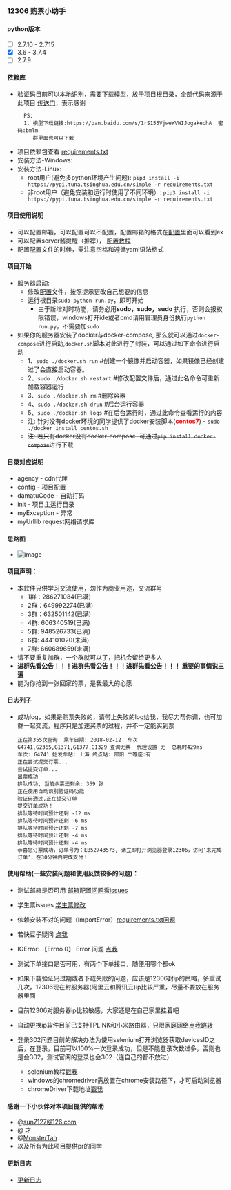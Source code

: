 ### 12306 购票小助手
#### python版本
  - [ ] 2.7.10 - 2.7.15
  - [x] 3.6 - 3.7.4
  - [ ] 2.7.9

#### 依赖库
  - 验证码目前可以本地识别，需要下载模型，放于项目根目录，全部代码来源于此项目 [传送门](https://github.com/zhaipro/easy12306)，表示感谢
    ```
      PS: 
      1. 模型下载链接:https://pan.baidu.com/s/1rS155VjweWVWIJogakechA  密码:bmlm
         群里面也可以下载
    ```
  - 项目依赖包查看 [requirements.txt](requirements.txt)
  - 安装方法-Windows:
  - 安装方法-Linux:
      - root用户(避免多python环境产生问题): `pip3 install -i https://pypi.tuna.tsinghua.edu.cn/simple -r requirements.txt`
      - 非root用户（避免安装和运行时使用了不同环境）: `pip3 install -i https://pypi.tuna.tsinghua.edu.cn/simple -r requirements.txt`

#### 项目使用说明
  - 可以配置邮箱，可以配置可以不配置，配置邮箱的格式在[配置](TickerConfig.py)里面可以看到ex
  - 可以配置server酱提醒（推荐）， [配置教程](https://www.jianshu.com/p/8d10b5b9c4e3)
  - 配置[配置](TickerConfig.py)文件的时候，需注意空格和遵循yaml语法格式

#### 项目开始
  - 服务器启动:
      - 修改[配置](TickerConfig.py)文件，按照提示更改自己想要的信息
      - 运行根目录`sudo python run.py`，即可开始
        - 由于新增对时功能，请务必用**sudo，sudo，sudo** 执行，否则会报权限错误，windows打开ide或者cmd请用管理员身份执行`python run.py`，不需要加`sudo`
  - 如果你的服务器安装了docker与docker-compose, 那么就可以通过`docker-compose`进行启动,`docker.sh`脚本对此进行了封装，可以通过如下命令进行启动
      - 1、`sudo ./docker.sh run` #创建一个镜像并启动容器，如果镜像已经创建过了会直接启动容器。
      - 2、`sudo ./docker.sh restart` #修改配置文件后，通过此名命令可重新加载容器运行
      - 3、`sudo ./docker.sh rm` #删除容器
      - 4、`sudo ./docker.sh drun` #后台运行容器
      - 5、`sudo ./docker.sh logs` #在后台运行时，通过此命令查看运行的内容
      - 注: 针对没有docker环境的同学提供了docker安装脚本(**<font color="red">centos7</font>**)
            - `sudo ./docker_install_centos.sh`
      - ~~注: 若只有docker没有docker-compose. 可通过`pip install docker-compose`进行下载~~


	

#### 目录对应说明
  - agency - cdn代理
  - config - 项目配置
  - damatuCode - 自动打码
  - init - 项目主运行目录
  - myException - 异常
  - myUrllib  request网络请求库

#### 思路图
- ![image](uml/uml.png)

#### 项目声明：
  - 本软件只供学习交流使用，勿作为商业用途，交流群号
    - 1群：286271084(已满)
    - 2群：649992274(已满)
    - 3群：632501142(已满)
    - 4群: 606340519(已满)
    - 5群: 948526733(已满)
    - 6群: 444101020(未满)
    - 7群: 660689659(未满)
  - 请不要重复加群，一个群就可以了，把机会留给更多人
  - **进群先看公告！！！进群先看公告！！！进群先看公告！！！ 重要的事情说三遍**
  - 能为你抢到一张回家的票，是我最大的心愿

#### 日志列子
   - 成功log，如果是购票失败的，请带上失败的log给我，我尽力帮你调，也可加群一起交流，程序只是加速买票的过程，并不一定能买到票
        ```
        正在第355次查询  乘车日期: 2018-02-12  车次G4741,G2365,G1371,G1377,G1329 查询无票  代理设置 无  总耗时429ms
        车次: G4741 始发车站: 上海 终点站: 邵阳 二等座:有
        正在尝试提交订票...
        尝试提交订单...
        出票成功
        排队成功, 当前余票还剩余: 359 张
        正在使用自动识别验证码功能
        验证码通过,正在提交订单
        提交订单成功！
        排队等待时间预计还剩 -12 ms
        排队等待时间预计还剩 -6 ms
        排队等待时间预计还剩 -7 ms
        排队等待时间预计还剩 -4 ms
        排队等待时间预计还剩 -4 ms
        恭喜您订票成功，订单号为：EB52743573, 请立即打开浏览器登录12306，访问‘未完成订单’，在30分钟内完成支付！
        ```
#### 使用帮助(一些安装问题和使用反馈较多的问题)：
   - 测试邮箱是否可用 [邮箱配置问题看issues](https://github.com/testerSunshine/12306/issues/107)
   - 学生票issues [学生票修改](https://github.com/testerSunshine/12306/issues/47)
   - 依赖安装不对的问题（ImportError）[requirements.txt问题](https://github.com/testerSunshine/12306/issues/91)
   - 若快豆子疑问 [点我](https://github.com/testerSunshine/12306/issues/67)
   - IOError: 【Errno 0】 Error 问题 [点我](https://github.com/testerSunshine/12306/issues/159)
    
   - 测试下单接口是否可用，有两个下单接口，随便用哪个都ok
   - 如果下载验证码过期或者下载失败的问题，应该是12306封ip的策略，多重试几次，12306现在封服务器(阿里云和腾讯云)ip比较严重，尽量不要放在服务器里面
   - 目前12306对服务器ip比较敏感，大家还是在自己家里挂着吧
   - 自动更换ip软件目前已支持TPLINK和小米路由器，只限家庭网络[点我跳转](https://github.com/testerSunshine/AutoRouterIP)
   - 登录302问题目前的解决办法为使用selenium打开浏览器获取devicesID之后，在登录，目前可以100%一次登录成功，但是不能登录次数过多，否则也是会302，测试官网的登录也会302（连自己的都不放过）
     - selenium教程[戳我](https://www.jianshu.com/p/8ec70859ae03)
     - windows的chromedriver需放置在chrome安装路径下，才可启动浏览器
     - chromeDriver下载地址[戳我](http://chromedriver.storage.googleapis.com/index.html)

#### 感谢一下小伙伴对本项目提供的帮助
   - @sun7127@126.com
   - @ 才
   - @[MonsterTan](https://github.com/MonsterTan)
   - 以及所有为此项目提供pr的同学
#### 更新日志
   - [更新日志](Update.md)
